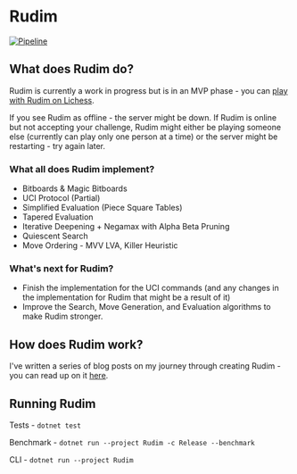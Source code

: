 # Rudim
[![Pipeline](https://github.com/znxftw/rudim/actions/workflows/pipeline.yml/badge.svg)](https://github.com/znxftw/rudim/actions/workflows/pipeline.yml)

## What does Rudim do?

Rudim is currently a work in progress but is in an MVP phase - you can [play with Rudim on Lichess](https://lichess.org/@/rudim-bot).  

If you see Rudim as offline - the server might be down. If Rudim is online but not accepting your challenge, Rudim might either be playing someone else (currently can play only one person at a time) or the server might be restarting - try again later.

### What all does Rudim implement?

- Bitboards & Magic Bitboards
- UCI Protocol (Partial)
- Simplified Evaluation (Piece Square Tables)
- Tapered Evaluation
- Iterative Deepening + Negamax with Alpha Beta Pruning
- Quiescent Search
- Move Ordering - MVV LVA, Killer Heuristic

### What's next for Rudim?

- Finish the implementation for the UCI commands (and any changes in the implementation for Rudim that might be a result of it)
- Improve the Search, Move Generation, and Evaluation algorithms to make Rudim stronger.

## How does Rudim work?

I've written a series of blog posts on my journey through creating Rudim - you can read up on it [here](https://vishnubhagyanath.dev/tags/rudim/).

## Running Rudim

Tests - `dotnet test`

Benchmark  - `dotnet run --project Rudim -c Release --benchmark`

CLI - `dotnet run --project Rudim`
